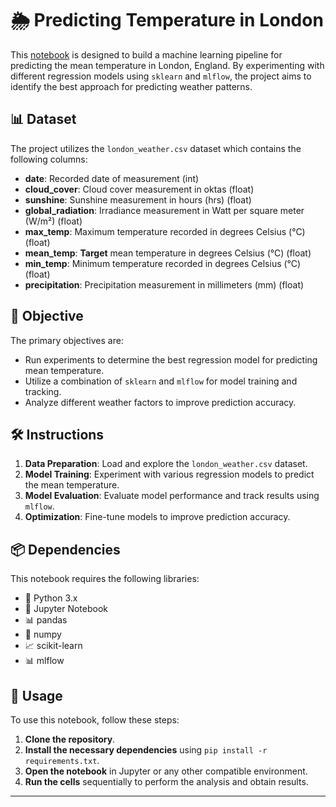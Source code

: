 # 🌦️ Predicting Temperature in London

This [notebook](workspace/notebook.ipynb) is designed to build a machine learning pipeline for predicting the mean temperature in London, England. By experimenting with different regression models using `sklearn` and `mlflow`, the project aims to identify the best approach for predicting weather patterns.

## 📊 Dataset

The project utilizes the `london_weather.csv` dataset which contains the following columns:

- **date**: Recorded date of measurement (int)
- **cloud_cover**: Cloud cover measurement in oktas (float)
- **sunshine**: Sunshine measurement in hours (hrs) (float)
- **global_radiation**: Irradiance measurement in Watt per square meter (W/m²) (float)
- **max_temp**: Maximum temperature recorded in degrees Celsius (°C) (float)
- **mean_temp**: **Target** mean temperature in degrees Celsius (°C) (float)
- **min_temp**: Minimum temperature recorded in degrees Celsius (°C) (float)
- **precipitation**: Precipitation measurement in millimeters (mm) (float)

## 🎯 Objective

The primary objectives are:

- Run experiments to determine the best regression model for predicting mean temperature.
- Utilize a combination of `sklearn` and `mlflow` for model training and tracking.
- Analyze different weather factors to improve prediction accuracy.

## 🛠️ Instructions

1. **Data Preparation**: Load and explore the `london_weather.csv` dataset.
2. **Model Training**: Experiment with various regression models to predict the mean temperature.
3. **Model Evaluation**: Evaluate model performance and track results using `mlflow`.
4. **Optimization**: Fine-tune models to improve prediction accuracy.

## 📦 Dependencies

This notebook requires the following libraries:

- 🐍 Python 3.x
- 📓 Jupyter Notebook
- 📊 pandas
- 🔢 numpy
- 📈 scikit-learn
- 📊 mlflow

## 🚀 Usage

To use this notebook, follow these steps:

1. **Clone the repository**.
2. **Install the necessary dependencies** using `pip install -r requirements.txt`.
3. **Open the notebook** in Jupyter or any other compatible environment.
4. **Run the cells** sequentially to perform the analysis and obtain results.

---
